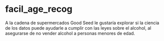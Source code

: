# facil_age_recog
A la cadena de supermercados Good Seed le gustaría explorar si la ciencia de los datos puede ayudarle a cumplir con las leyes sobre el alcohol, al asegurarse de no vender alcohol a personas menores de edad.
